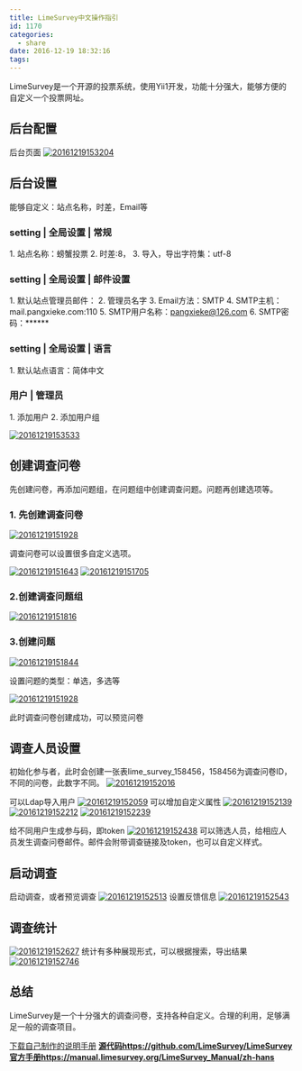 ```yaml
---
title: LimeSurvey中文操作指引
id: 1170
categories:
  - share
date: 2016-12-19 18:32:16
tags:
---
```


LimeSurvey是一个开源的投票系统，使用Yii1开发，功能十分强大，能够方便的自定义一个投票网址。

## 后台配置

后台页面
[![20161219153204](/images/2016/12/20161219153204.png)](/images/2016/12/20161219153204.png)

## 后台设置

能够自定义：站点名称，时差，Email等

### setting | 全局设置 | 常规

1\. 站点名称：螃蟹投票
2\. 时差:8，
3\. 导入，导出字符集：utf-8

### setting | 全局设置 | 邮件设置

1\. 默认站点管理员邮件：
2\. 管理员名字
3\. Email方法：SMTP
4\. SMTP主机：mail.pangxieke.com:110
5\. SMTP用户名称：pangxieke@126.com
6\. SMTP密码：******

### setting | 全局设置 | 语言

1\. 默认站点语言：简体中文

### 用户 | 管理员

1\. 添加用户
2\. 添加用户组

[![20161219153533](/images/2016/12/20161219153533.png)](/images/2016/12/20161219153533.png)

## 创建调查问卷

先创建问卷，再添加问题组，在问题组中创建调查问题。问题再创建选项等。

### 1\. 先创建调查问卷

[![20161219151928](/images/2016/12/20161219151928.png)](/images/2016/12/20161219151928.png)

调查问卷可以设置很多自定义选项。

[![20161219151643](/images/2016/12/20161219151643.png)](/images/2016/12/20161219151643.png)
[![20161219151705](/images/2016/12/20161219151705.png)](/images/2016/12/20161219151705.png)

### 2.创建调查问题组

[![20161219151816](/images/2016/12/20161219151816.png)](/images/2016/12/20161219151816.png)

### 3.创建问题

[![20161219151844](/images/2016/12/20161219151844.png)](/images/2016/12/20161219151844.png)

设置问题的类型：单选，多选等

[![20161219151928](/images/2016/12/20161219151928-1.png)](/images/2016/12/20161219151928-1.png)

此时调查问卷创建成功，可以预览问卷

## 调查人员设置

初始化参与者，此时会创建一张表lime_survey_158456，158456为调查问卷ID，不同的问卷，此数字不同。
[![20161219152016](/images/2016/12/20161219152016.png)](/images/2016/12/20161219152016.png)

可以Ldap导入用户
[![20161219152059](/images/2016/12/20161219152059.png)](/images/2016/12/20161219152059.png)
可以增加自定义属性
[![20161219152139](/images/2016/12/20161219152139.png)](/images/2016/12/20161219152139.png)
[![20161219152212](/images/2016/12/20161219152212.png)](/images/2016/12/20161219152212.png)
[![20161219152239](/images/2016/12/20161219152239.png)](/images/2016/12/20161219152239.png)

给不同用户生成参与码，即token
[![20161219152438](/images/2016/12/20161219152438.png)](/images/2016/12/20161219152438.png)
可以筛选人员，给相应人员发生调查问卷邮件。邮件会附带调查链接及token，也可以自定义样式。

## 启动调查

启动调查，或者预览调查
[![20161219152513](/images/2016/12/20161219152513-1.png)](/images/2016/12/20161219152513-1.png)
设置反馈信息
[![20161219152543](/images/2016/12/20161219152543.png)](/images/2016/12/20161219152543.png)

## 调查统计

[![20161219152627](/images/2016/12/20161219152627.png)](/images/2016/12/20161219152627.png)
统计有多种展现形式，可以根据搜索，导出结果
[![20161219152746](/images/2016/12/20161219152746.png)](/images/2016/12/20161219152746.png)

## 总结

LimeSurvey是一个十分强大的调查问卷，支持各种自定义。合理的利用，足够满足一般的调查项目。

[下载自己制作的说明手册](/images/2016/12/survey.docx)
[**源代码https://github.com/LimeSurvey/LimeSurvey**](https://github.com/LimeSurvey/LimeSurvey)
[**官方手册https://manual.limesurvey.org/LimeSurvey_Manual/zh-hans**](https://manual.limesurvey.org/LimeSurvey_Manual/zh-hans)